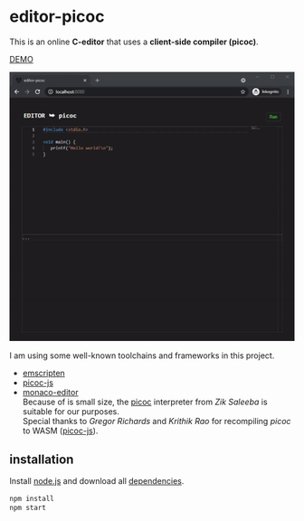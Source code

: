 # editor-picoc

This is an online **C-editor** that uses a **client-side compiler (picoc)**.  
  
[DEMO](https://editor-picoc.glitch.me/)  
  
![editor-client-side](preview.gif "editor-client-side")  
  
I am using some well-known toolchains and frameworks in this project.
- [emscripten](https://emscripten.org/)
- [picoc-js](https://www.npmjs.com/package/picoc-js)
- [monaco-editor](https://microsoft.github.io/monaco-editor/)  
Because of is small size, the [picoc](https://gitlab.com/zsaleeba/picoc) interpreter from *Zik Saleeba* is suitable for our purposes.  
Special thanks to *Gregor Richards* and *Krithik Rao* for recompiling *picoc* to WASM ([picoc-js](https://www.npmjs.com/package/picoc-js)).  

## installation

Install [node.js](https://nodejs.org) and download all [dependencies](package.json).  
  
```
npm install
npm start
```

